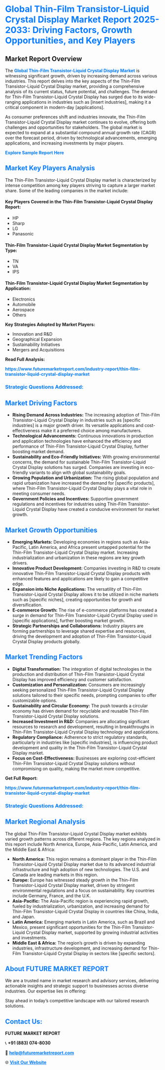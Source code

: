 <h1 style="color: #007BFF;">Global Thin-Film Transistor-Liquid Crystal Display Market Report 2025-2033: Driving Factors, Growth Opportunities, and Key Players</h1>

<section id="overview">
<h2>Market Report Overview</h2>
<p>The <a href="https://www.futuremarketreport.com/industry-report/thin-film-transistor-liquid-crystal-display-market" style="color: #007BFF; text-decoration: none;"><strong>Global Thin-Film Transistor-Liquid Crystal Display Market</strong></a> is witnessing significant growth, driven by increasing demand across various industries. This report delves into the key aspects of the Thin-Film Transistor-Liquid Crystal Display market, providing a comprehensive analysis of its current status, future potential, and challenges. The demand for Thin-Film Transistor-Liquid Crystal Display has surged due to its wide-ranging applications in industries such as [insert industries], making it a critical component in modern-day [applications].</p>
<p>As consumer preferences shift and industries innovate, the Thin-Film Transistor-Liquid Crystal Display market continues to evolve, offering both challenges and opportunities for stakeholders. The global market is expected to expand at a substantial compound annual growth rate (CAGR) over the forecast period, driven by technological advancements, emerging applications, and increasing investments by major players.</p>
</section>

<section id="overview">
<p><a href="https://www.futuremarketreport.com/request-sample/reportId=76291" style="color: #007BFF; text-decoration: none;"><strong>Explore Sample Report Here</strong></a></p>
</section>

<section id="key-players">
<h2 style="color: #007BFF;">Market Key Players Analysis</h2>
<p>The Thin-Film Transistor-Liquid Crystal Display market is characterized by intense competition among key players striving to capture a larger market share. Some of the leading companies in the market include:</p>
<h4>Key Players Covered in the Thin-Film Transistor-Liquid Crystal Display Report:</h4>
<ul><li>HP</li><li>Sharp</li><li>LG</li><li>Panasonic</li></ul>
<h4>Thin-Film Transistor-Liquid Crystal Display Market Segmentation by Type:</h4>
<ul><li>TN</li><li>VA</li><li>IPS</li></ul>

<h4>Thin-Film Transistor-Liquid Crystal Display Market Segmentation by Application:</h4>
<ul><li>Electronics</li><li>Automobile</li><li>Aerospace</li><li>Others</li></ul>
<p><strong>Key Strategies Adopted by Market Players:</strong></p>
<ul>
<li>Innovation and R&D</li>
<li>Geographical Expansion</li>
<li>Sustainability Initiatives</li>
<li>Mergers and Acquisitions</li>
</ul>
</section>

<section>
<p><strong>Read Full Analysis: </strong></p><a href="https://www.futuremarketreport.com/industry-report/thin-film-transistor-liquid-crystal-display-market" style="color: #007BFF; text-decoration: none;"><strong>https://www.futuremarketreport.com/industry-report/thin-film-transistor-liquid-crystal-display-market</strong></a>
<h3 style="color: #007BFF;">Strategic Questions Addressed:</h3>
</section>

<section id="driving-factors">
<h2 style="color: #007BFF;">Market Driving Factors</h2>
<ul>
<li><strong>Rising Demand Across Industries:</strong> The increasing adoption of Thin-Film Transistor-Liquid Crystal Display in industries such as [specific industries] is a major growth driver. Its versatile applications and cost-effectiveness make it a preferred choice among manufacturers.</li>
<li><strong>Technological Advancements:</strong> Continuous innovations in production and application technologies have enhanced the efficiency and performance of Thin-Film Transistor-Liquid Crystal Display, further boosting market demand.</li>
<li><strong>Sustainability and Eco-Friendly Initiatives:</strong> With growing environmental concerns, the demand for sustainable Thin-Film Transistor-Liquid Crystal Display solutions has surged. Companies are investing in eco-friendly variants to align with global sustainability goals.</li>
<li><strong>Growing Population and Urbanization:</strong> The rising global population and rapid urbanization have increased the demand for [specific products], where Thin-Film Transistor-Liquid Crystal Display plays a vital role in meeting consumer needs.</li>
<li><strong>Government Policies and Incentives:</strong> Supportive government regulations and incentives for industries using Thin-Film Transistor-Liquid Crystal Display have created a conducive environment for market growth.</li>
</ul>
</section>

<section id="growth-opportunities">
<h2 style="color: #007BFF;">Market Growth Opportunities</h2>
<ul>
<li><strong>Emerging Markets:</strong> Developing economies in regions such as Asia-Pacific, Latin America, and Africa present untapped potential for the Thin-Film Transistor-Liquid Crystal Display market. Increasing industrialization and urbanization in these regions are key growth drivers.</li>
<li><strong>Innovative Product Development:</strong> Companies investing in R&D to create innovative Thin-Film Transistor-Liquid Crystal Display products with enhanced features and applications are likely to gain a competitive edge.</li>
<li><strong>Expansion into Niche Applications:</strong> The versatility of Thin-Film Transistor-Liquid Crystal Display allows it to be utilized in niche markets such as [specific niches], creating opportunities for growth and diversification.</li>
<li><strong>E-commerce Growth:</strong> The rise of e-commerce platforms has created a surge in demand for Thin-Film Transistor-Liquid Crystal Display used in [specific applications], further boosting market growth.</li>
<li><strong>Strategic Partnerships and Collaborations:</strong> Industry players are forming partnerships to leverage shared expertise and resources, driving the development and adoption of Thin-Film Transistor-Liquid Crystal Display products globally.</li>
</ul>
</section>

<section id="trending-factors">
<h2 style="color: #007BFF;">Market Trending Factors</h2>
<ul>
<li><strong>Digital Transformation:</strong> The integration of digital technologies in the production and distribution of Thin-Film Transistor-Liquid Crystal Display has improved efficiency and customer satisfaction.</li>
<li><strong>Customization and Personalization:</strong> Consumers are increasingly seeking personalized Thin-Film Transistor-Liquid Crystal Display solutions tailored to their specific needs, prompting companies to offer customizable options.</li>
<li><strong>Sustainability and Circular Economy:</strong> The push towards a circular economy has driven demand for recyclable and reusable Thin-Film Transistor-Liquid Crystal Display solutions.</li>
<li><strong>Increased Investment in R&D:</strong> Companies are allocating significant resources to research and development, resulting in breakthroughs in Thin-Film Transistor-Liquid Crystal Display technology and applications.</li>
<li><strong>Regulatory Compliance:</strong> Adherence to strict regulatory standards, particularly in industries like [specific industries], is influencing product development and quality in the Thin-Film Transistor-Liquid Crystal Display market.</li>
<li><strong>Focus on Cost-Effectiveness:</strong> Businesses are exploring cost-efficient Thin-Film Transistor-Liquid Crystal Display solutions without compromising on quality, making the market more competitive.</li>
</ul>
</section>

<section>
<p><strong>Get Full Report: </strong></p><a href="https://www.futuremarketreport.com/industry-report/thin-film-transistor-liquid-crystal-display-market" style="color: #007BFF; text-decoration: none;"><strong>https://www.futuremarketreport.com/industry-report/thin-film-transistor-liquid-crystal-display-market</strong></a>
<h3 style="color: #007BFF;">Strategic Questions Addressed:</h3>
</section>


<section id="regional-analysis">
<h2 style="color: #007BFF;">Market Regional Analysis</h2>
<p>The global Thin-Film Transistor-Liquid Crystal Display market exhibits varied growth patterns across different regions. The key regions analyzed in this report include North America, Europe, Asia-Pacific, Latin America, and the Middle East & Africa:</p>
<ul>
<li><strong>North America:</strong> This region remains a dominant player in the Thin-Film Transistor-Liquid Crystal Display market due to its advanced industrial infrastructure and high adoption of new technologies. The U.S. and Canada are leading markets in this region.</li>
<li><strong>Europe:</strong> Europe has witnessed steady growth in the Thin-Film Transistor-Liquid Crystal Display market, driven by stringent environmental regulations and a focus on sustainability. Key countries include Germany, France, and the U.K.</li>
<li><strong>Asia-Pacific:</strong> The Asia-Pacific region is experiencing rapid growth, fueled by industrialization, urbanization, and increasing demand for Thin-Film Transistor-Liquid Crystal Display in countries like China, India, and Japan.</li>
<li><strong>Latin America:</strong> Emerging markets in Latin America, such as Brazil and Mexico, present significant opportunities for the Thin-Film Transistor-Liquid Crystal Display market, supported by growing industrial activities and investments.</li>
<li><strong>Middle East & Africa:</strong> The region’s growth is driven by expanding industries, infrastructure development, and increasing demand for Thin-Film Transistor-Liquid Crystal Display in sectors like [specific sectors].</li>
</ul>
</section>

<footer>
<h2 style="color: #007BFF;">About FUTURE MARKET REPORT</h2>
<p>We are a trusted name in market research and advisory services, delivering actionable insights and strategic support to businesses across diverse industries. Our expertise lies in offering:</p>

<p>Stay ahead in today’s competitive landscape with our tailored research solutions.</p>

<h2 style="color: #007BFF;">Contact Us:</h2>
<p><strong>FUTURE MARKET REPORT</strong></p>
<p>📞 <strong>+91 (883) 074-8030</strong></p>
<p>📧 <strong><a href="mailto:help@futuremarketreport.com" style="color: #007BFF;">help@futuremarketreport.com</a></strong></p>
<p>🌐 <strong><a href="https://www.futuremarketreport.com/" style="color: #007BFF;">Visit Our Website</a></strong></p>
</footer>
